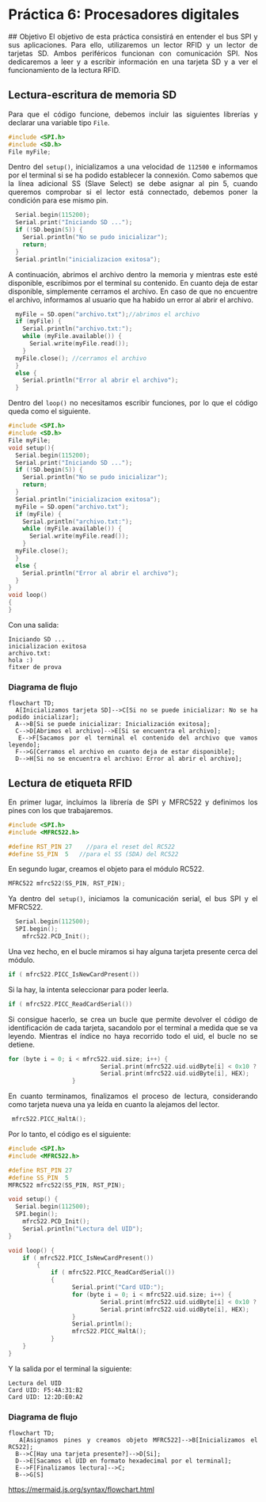 # Práctica 6: Procesadores digitales
<div align="justify">
## Objetivo
El objetivo de esta práctica consistirá en entender el bus SPI y sus aplicaciones. Para ello, utilizaremos un lector RFID y un lector de tarjetas SD. Ambos periféricos funcionan con comunicación SPI. Nos dedicaremos a leer y a escribir información en una tarjeta SD y a ver el funcionamiento de la lectura RFID.

## Lectura-escritura de memoria SD

Para que el código funcione, debemos incluir las siguientes librerías y declarar una variable tipo `File`.
```cpp
#include <SPI.h>
#include <SD.h>
File myFile;
```
Dentro del ``setup()``, inicializamos a una velocidad de `112500` e informamos por el terminal si se ha podido establecer la connexión. Como sabemos que la línea adicional SS (Slave Select) se debe asignar al pin 5, cuando queremos comprobar si el lector está connectado, debemos poner la condición para ese mismo pin.
```cpp
  Serial.begin(115200);
  Serial.print("Iniciando SD ...");
  if (!SD.begin(5)) {
    Serial.println("No se pudo inicializar");
    return;
  }
  Serial.println("inicializacion exitosa");
```
A continuación, abrimos el archivo dentro la memoria y mientras este esté disponible, escribimos por el terminal su contenido. En cuanto deja de estar disponible, simplemente cerramos el archivo. En caso de que no encuentre el archivo, informamos al usuario que ha habido un error al abrir el archivo.
```cpp
  myFile = SD.open("archivo.txt");//abrimos el archivo
  if (myFile) {
    Serial.println("archivo.txt:");
    while (myFile.available()) {
      Serial.write(myFile.read());
    }
  myFile.close(); //cerramos el archivo
  } 
  else {
    Serial.println("Error al abrir el archivo");
  }
```
Dentro del `loop()` no necesitamos escribir funciones, por lo que el código queda como el siguiente. 
```cpp
#include <SPI.h>
#include <SD.h>
File myFile;
void setup(){
  Serial.begin(115200);
  Serial.print("Iniciando SD ...");
  if (!SD.begin(5)) {
    Serial.println("No se pudo inicializar");
    return;
  }
  Serial.println("inicializacion exitosa");
  myFile = SD.open("archivo.txt");
  if (myFile) {
    Serial.println("archivo.txt:");
    while (myFile.available()) {
      Serial.write(myFile.read());
    }
  myFile.close();
  } 
  else {
    Serial.println("Error al abrir el archivo");
  }
}
void loop()
{
}
```
Con una salida:
```
Iniciando SD ...
inicializacion exitosa
archivo.txt:
hola :)
fitxer de prova
```
### Diagrama de flujo
```mermaid
flowchart TD;
  A[Inicializamos tarjeta SD]-->C[Si no se puede inicializar: No se ha podido inicializar];
  A-->B[Si se puede inicializar: Inicialización exitosa];
  C-->D[Abrimos el archivo]-->E[Si se encuentra el archivo];
  E-->F[Sacamos por el terminal el contenido del archivo que vamos leyendo];
  F-->G[Cerramos el archivo en cuanto deja de estar disponible];
  D-->H[Si no se encuentra el archivo: Error al abrir el archivo];

```

## Lectura de etiqueta RFID

En primer lugar, incluimos la librería de SPI y MFRC522 y definimos los pines con los que trabajaremos.
```cpp
#include <SPI.h>
#include <MFRC522.h>

#define RST_PIN	27    //para el reset del RC522
#define SS_PIN	5   //para el SS (SDA) del RC522
```
En segundo lugar, creamos el objeto para el módulo RC522.
```cpp
MFRC522 mfrc522(SS_PIN, RST_PIN);
```
Ya dentro del `setup()`, iniciamos la comunicación serial, el bus SPI y el MFRC522.
```cpp
  Serial.begin(112500); 
  SPI.begin();
	mfrc522.PCD_Init();
```
Una vez hecho, en el bucle miramos si hay alguna tarjeta presente cerca del módulo. 
```cpp
if ( mfrc522.PICC_IsNewCardPresent()) 
```
Si la hay, la intenta seleccionar para poder leerla. 
```cpp
if ( mfrc522.PICC_ReadCardSerial())
```
Si consigue hacerlo, se crea un bucle que permite devolver el código de identificación de cada tarjeta, sacandolo por el terminal a medida que se va leyendo. Mientras el índice no haya recorrido todo el uid, el bucle no se detiene. 
```cpp
for (byte i = 0; i < mfrc522.uid.size; i++) {
                          Serial.print(mfrc522.uid.uidByte[i] < 0x10 ? " 0" : " ");
                          Serial.print(mfrc522.uid.uidByte[i], HEX);   
                  } 
```
En cuanto terminamos, finalizamos el proceso de lectura, considerando como tarjeta nueva una ya leída en cuanto la alejamos del lector.
```cpp
 mfrc522.PICC_HaltA(); 
```
Por lo tanto, el código es el siguiente:
```cpp
#include <SPI.h>
#include <MFRC522.h>

#define RST_PIN	27
#define SS_PIN	5
MFRC522 mfrc522(SS_PIN, RST_PIN);

void setup() {
  Serial.begin(112500); 
  SPI.begin();
	mfrc522.PCD_Init();
	Serial.println("Lectura del UID");
}

void loop() {
	if ( mfrc522.PICC_IsNewCardPresent()) 
        {  
            if ( mfrc522.PICC_ReadCardSerial()) 
            {
                  Serial.print("Card UID:");
                  for (byte i = 0; i < mfrc522.uid.size; i++) {
                          Serial.print(mfrc522.uid.uidByte[i] < 0x10 ? " 0" : " ");
                          Serial.print(mfrc522.uid.uidByte[i], HEX);   
                  } 
                  Serial.println();
                  mfrc522.PICC_HaltA();         
            }      
	}	
}
```
Y la salida por el terminal la siguiente:
```
Lectura del UID
Card UID: F5:4A:31:B2
Card UID: 12:2D:E0:A2
```

### Diagrama de flujo

```mermaid
flowchart TD;
  A[Asignamos pines y creamos objeto MFRC522]-->B[Inicializamos el RC522];
  B-->C[Hay una tarjeta presente?]-->D[Si];
  D-->E[Sacamos el UID en formato hexadecimal por el terminal];
  E-->F[Finalizamos lectura]-->C;
  B-->G[S]
```

https://mermaid.js.org/syntax/flowchart.html